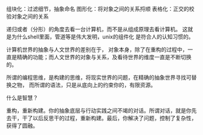 组块化：过滤细节，抽象命名
图形化：将对象之间的关系捋顺
表格化：正交的校验对象之间的关系

递归或者（分形）的角度去看一台计算机，而不是从组成原理去看计算机。
这就是为什么shell里面，管道等是伟大发明，unix的组件化
是符合人的认知习惯的。

计算机世界的抽象与人文世界的差别在于，
对象本身，除了在重构的过程中，一直是精确的功能；而人文世界的对象与关系，及看待世界的维度一直是不断切换的。


所谓的编程思维，是构建的思维，将现实世界的问题，在精确的抽象世界寻找可替换之物，
而所谓的语法，只是从底向上的约束你的，有限资源。

什么是智慧？

重构，重新构建。你的抽象底层与行动实践之间不竭的对话。所谓对话，就是你先去干，干了以后反思干的过程，重新构建。最后，你解决了问题，控制了复杂性，获得了圆融。

